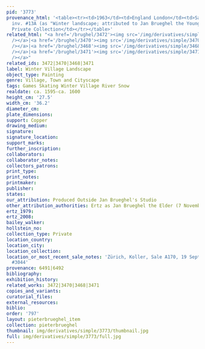 ```yaml
---
pid: '3773'
provenance_html: '<table><tr><td>1963</td><td>England London</td><td>Sale Koetser
  inv. #13A (as "Winter landscape; attributed to Jan Brueghel the Younger")</td></tr><tr><td></td><td></td><td>European
  Private Collection</td></tr></table>'
related_html: "<a href='/brughel/3472'><img src='/img/derivatives/simple/3472/thumbnail.jpg'
  /></a>|<a href='/brughel/3470'><img src='/img/derivatives/simple/3470/thumbnail.jpg'
  /></a>|<a href='/brughel/3468'><img src='/img/derivatives/simple/3468/thumbnail.jpg'
  /></a>|<a href='/brughel/3471'><img src='/img/derivatives/simple/3471/thumbnail.jpg'
  /></a>"
related_ids: 3472|3470|3468|3471
label: Winter Village Landscape
object_type: Painting
genre: Village, Town and Cityscape
tags: Games Skating Winter Village River Snow
realdate: ca. 1595-ca. 1600
height_cm: '27.5'
width_cm: '36.2'
diameter_cm: 
plate_dimensions: 
support: Copper
drawing_medium: 
signature: 
signature_location: 
support_marks: 
further_inscription: 
collaborators: 
collaborator_notes: 
collectors_patrons: 
print_type: 
print_notes: 
printmaker: 
publisher: 
states: 
our_attribution: Produced Outside Jan Brueghel's Studio
other_attribution_authorities: Ertz as Jan Brueghel the Elder (7 November 2011)
ertz_1979: 
ertz_2008: 
bailey_walker: 
hollstein_no: 
collection_type: Private
location_country: 
location_city: 
location_collection: 
location_or_most_recent_sale_notes: 'Zürich, Koller, Sale A170, 19 Sept 2014, lot
  #3044'
provenance: 6491|6492
bibliography: 
exhibition_history: 
related_works: 3472|3470|3468|3471
copies_and_variants: 
curatorial_files: 
external_resources: 
biblio: 
order: '797'
layout: pieterbrueghel_item
collection: pieterbrueghel
thumbnail: img/derivatives/simple/3773/thumbnail.jpg
full: img/derivatives/simple/3773/full.jpg
---
```

